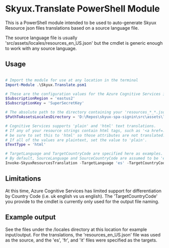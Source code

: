 # Skyux.Translate PowerShell Module

This is a PowerShell module intended to be used to auto-generate Skyux Resource json files translations based on a source language file.

The source language file is usually 'src/assets/locales/resources_en_US.json' but the cmdlet is generic enough to work with any source language.

## Usage

```powershell

# Import the module for use at any location in the terminal
Import-Module .\Skyux.Translate.psm1

# These are the configuration values for the Azure Cognitive Services instance that can be created/configured via Azure Portal
$SubscriptionRegion = 'eastus2'
$SubscriptionKey = 'SuperSecretKey'

# The absolute path to the directory containing your 'resources_*_*.json' files
$PathToAssetsLocalesDirectory = 'D:\Repos\skyux-spa-signin\src\assets\locales\'

# Cognitive Services supports 'plain' and 'html' text translations.
# If any of your resource strings contain html tags, such as '<a href=...>',
# be sure to set this to 'html' so those attributes are not translated.
# If all of the values are plaintext, set the value to 'plain'.
$TextType = 'html'

# TargetLanguage and TargetCountryCode are specified here as examples.
# By default, SourceLanguage and SourceCountryCode are assumed to be 'en' and 'US' unless otherwise provided.
Invoke-SkyuxResourcesTranslation -TargetLanguage 'es' -TargetCountryCode 'US' -SubscriptionRegion $SubscriptionRegion -SubscriptionKey $SubscriptionKey -PathToAssetsLocalesDirectory $PathToAssetsLocalesDirectory

```

## Limitations

At this time, Azure Cognitive Services has limited support for differentiation by Country Code (i.e. uk english vs us english). The 'TargetCountryCode' you provide to the cmdlet is currently only used for the output file naming.

## Example output

See the files under the /locales directory at this location for example input/output. For the translations, the 'resources_en_US.json' file was used as the source, and the 'es', 'fr', and 'it' files were specified as the targets.
